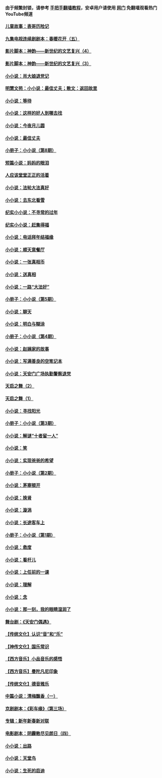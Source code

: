 #### 由于频繁封锁，请参考 [手把手翻墙教程](https://github.com/gfw-breaker/guides/wiki/)，安卓用户请使用 [网门](https://github.com/gfw-breaker/nogfw/blob/master/dl.md?t=06160901) 免翻墙观看热门YouTube频道 

#### [儿童故事：表哥历险记](../pages/328/383535.md?t=06160901) 

#### [九集电视连续剧剧本：春暖花开（五）](../pages/328/275919.md?t=06160901) 

#### [影片脚本：神韵——新世纪的文艺复兴（4）](../pages/328/266089.md?t=06160901) 

#### [影片脚本：神韵——新世纪的文艺复兴（3）](../pages/328/266087.md?t=06160901) 

#### [小小说：肖大娘退党记](../pages/328/239807.md?t=06160901) 

#### [明慧文苑：小小说：最佳丈夫；散文：返回故里](../pages/328/3439.md?t=06160901) 

#### [小小说：等待](../pages/328/223927.md?t=06160901) 

#### [小小说：这样的好人到哪去找](../pages/328/209396.md?t=06160901) 

#### [小小说：今夜月儿圆](../pages/328/193588.md?t=06160901) 

#### [小小说：最佳丈夫](../pages/328/190938.md?t=06160901) 

#### [小册子：小小说（第8期）](../pages/328/188202.md?t=06160901) 

#### [短篇小说：妈妈的眼泪](../pages/328/187712.md?t=06160901) 

#### [人应该堂堂正正的活着](../pages/328/182430.md?t=06160901) 

#### [小小说：法轮大法真好](../pages/328/174669.md?t=06160901) 

#### [小小说：去东北看雪](../pages/328/173882.md?t=06160901) 

#### [纪实小小说：不寻常的过年](../pages/328/173187.md?t=06160901) 

#### [纪实小小说：赶集得福](../pages/328/172652.md?t=06160901) 

#### [小小说：电话拜年结福缘](../pages/328/172533.md?t=06160901) 

#### [小小说：顺天意餐厅](../pages/328/170182.md?t=06160901) 

#### [小小说：一张真相币](../pages/328/169410.md?t=06160901) 

#### [小小说：送真相](../pages/328/166713.md?t=06160901) 

#### [小小说：一路“大法好”](../pages/328/162016.md?t=06160901) 

#### [小册子：小小说（第5期）](../pages/328/161131.md?t=06160901) 

#### [小小说：聊天](../pages/328/159640.md?t=06160901) 

#### [小小说：明白与糊涂](../pages/328/158101.md?t=06160901) 

#### [小册子：小小说（第4期）](../pages/328/158006.md?t=06160901) 

#### [小小说：赵姨家的故事](../pages/328/157843.md?t=06160901) 

#### [小小说：写满善良的空笔记本](../pages/328/157382.md?t=06160901) 

#### [小小说：天安门广场执勤警察退党](../pages/328/156982.md?t=06160901) 

#### [天启之舞（2）](../pages/328/153440.md?t=06160901) 

#### [天启之舞（1）](../pages/328/153439.md?t=06160901) 

#### [小小说：寻找阳光](../pages/328/153065.md?t=06160901) 

#### [小册子：小小说（第3期）](../pages/328/151715.md?t=06160901) 

#### [小小说：解谜“十者留一人”](../pages/328/148967.md?t=06160901) 

#### [小小说：笑](../pages/328/148905.md?t=06160901) 

#### [小小说：实现爸爸的希望](../pages/328/148096.md?t=06160901) 

#### [小册子：小小说（第2期）](../pages/328/147214.md?t=06160901) 

#### [小小说：茅塞顿开](../pages/328/147030.md?t=06160901) 

#### [小小说：换肾](../pages/328/146770.md?t=06160901) 

#### [小小说：漩涡](../pages/328/146683.md?t=06160901) 

#### [小小说：长途客车上](../pages/328/145076.md?t=06160901) 

#### [小册子：小小说（第1期）](../pages/328/143963.md?t=06160901) 

#### [小小说：救度](../pages/328/143927.md?t=06160901) 

#### [小小说：看杆儿](../pages/328/142137.md?t=06160901) 

#### [小小说：上任前的一课](../pages/328/140808.md?t=06160901) 

#### [小小说：理解](../pages/328/140476.md?t=06160901) 

#### [小小说：念](../pages/328/139513.md?t=06160901) 

#### [小小说：那一刻，我的眼睛湿润了](../pages/328/138476.md?t=06160901) 

#### [舞台剧：《天安门偶遇》](../pages/328/117155.md?t=06160901) 

#### [【传统文化】认识“音”和“乐”](../pages/328/108667.md?t=06160901) 

#### [【神传文化】国乐常识](../pages/328/104225.md?t=06160901) 

#### [【西方音乐】小品音乐的感悟](../pages/328/102924.md?t=06160901) 

#### [【西方音乐】曼陀凡尼印象](../pages/328/102922.md?t=06160901) 

#### [【传统文化】德音雅乐](../pages/328/102923.md?t=06160901) 

#### [中篇小说：清梅飘香（一）](../pages/328/101058.md?t=06160901) 

#### [京剧剧本：《彩车缘》（第三场）](../pages/328/96434.md?t=06160901) 

#### [专辑：新年新春新对联](../pages/328/94991.md?t=06160901) 

#### [电影剧本：阴霾散尽见朗日（四）](../pages/328/87081.md?t=06160901) 

#### [小小说：出路](../pages/328/84848.md?t=06160901) 

#### [小小说：天堂鸟](../pages/328/83084.md?t=06160901) 

#### [小小说：生死的启迪](../pages/328/70977.md?t=06160901) 

